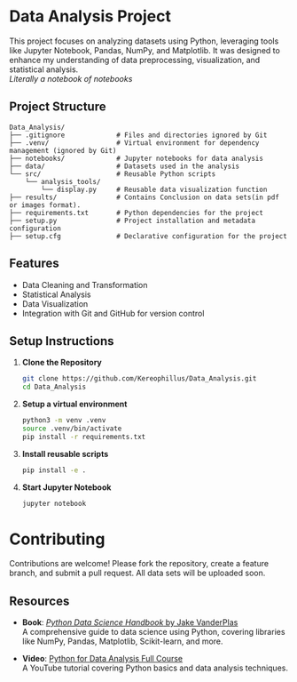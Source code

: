 # Data Analysis Project

This project focuses on analyzing datasets using Python, leveraging tools like Jupyter Notebook, Pandas, NumPy, and Matplotlib. It was designed to enhance my understanding of data preprocessing, visualization, and statistical analysis. <br>
_Literally a notebook of notebooks_


## Project Structure

```plaintext
Data_Analysis/
├── .gitignore             # Files and directories ignored by Git
├── .venv/                 # Virtual environment for dependency management (ignored by Git)
├── notebooks/             # Jupyter notebooks for data analysis
├── data/                  # Datasets used in the analysis
└── src/                   # Reusable Python scripts
    └── analysis_tools/
        └── display.py     # Reusable data visualization function
├── results/               # Contains Conclusion on data sets(in pdf or images format).
├── requirements.txt       # Python dependencies for the project
├── setup.py               # Project installation and metadata configuration
├── setup.cfg              # Declarative configuration for the project

```   
      
## Features
- Data Cleaning and Transformation
- Statistical Analysis
- Data Visualization
- Integration with Git and GitHub for version control

## Setup Instructions

1. **Clone the Repository**
   ```bash
   git clone https://github.com/Kereophillus/Data_Analysis.git
   cd Data_Analysis
   ```

2. **Setup a virtual environment**
   ```bash
   python3 -m venv .venv
   source .venv/bin/activate
   pip install -r requirements.txt
   ```

3. **Install reusable scripts**
   ```bash
   pip install -e .
   ```

4. **Start Jupyter Notebook**
    ```bash
   jupyter notebook
   ```

# Contributing

Contributions are welcome! Please fork the repository, create a feature branch, and submit a pull request.
All data sets will be uploaded soon.

## Resources
- **Book**: [*Python Data Science Handbook* by Jake VanderPlas](https://jakevdp.github.io/PythonDataScienceHandbook/)  
  A comprehensive guide to data science using Python, covering libraries like NumPy, Pandas, Matplotlib, Scikit-learn, and more.

- **Video**: [Python for Data Analysis Full Course](https://www.youtube.com/watch?v=rfscVS0vtbw)  
  A YouTube tutorial covering Python basics and data analysis techniques.








